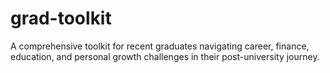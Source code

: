 # grad-toolkit
A comprehensive toolkit for recent graduates navigating career, finance, education, and personal growth challenges in their post-university journey.
